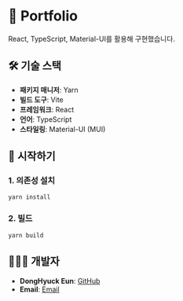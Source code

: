 # 📁 Portfolio

React, TypeScript, Material-UI를 활용해 구현했습니다.

## 🛠️ 기술 스택

- **패키지 매니저**: Yarn
- **빌드 도구**: Vite
- **프레임워크**: React
- **언어**: TypeScript
- **스타일링**: Material-UI (MUI)

## 🚀 시작하기

### 1. 의존성 설치

```
yarn install
```

### 2. 빌드

```
yarn build
```

## 👨🏻‍💻 개발자

- **DongHyuck Eun**: [GitHub](https://github.com/edhcoding)
- **Email**: [Email](eun49373681@gmail.com)
